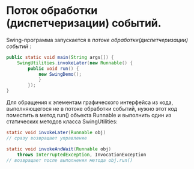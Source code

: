# Поток обработки (диспетчеризации) событий.

Swing-программа запускается в *потоке обработки(диспетчеризации) событий* :

```java
public static void main(String args[]) {
    SwingUtilities.invokeLater(new Runnable() {
        public void run() {
            new SwingDemo();
            }
        });
}
```

Для обращения к элементам графического интерфейса из кода, выполняющегося не в потоке обработки событий, нужно этот код поместить в метод run() объекта Runnable и выполнить один из статических методов класса SwingUtilities:

```java
static void invokeLater(Runnable obj)
// сразу возвращает управление

static void invokeAndWait(Runnable obj)
    throws InterruptedException, InvocationException
// возвращает после выполнения метода obj.run() 
```
